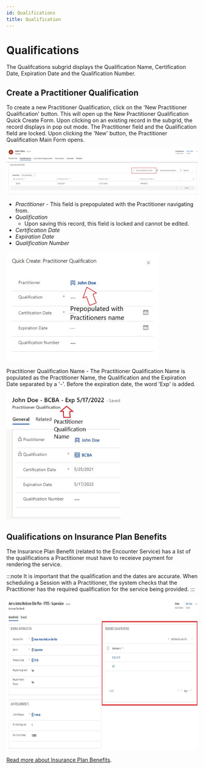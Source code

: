 ```yaml
---
id: Qualifications
title: Qualification
---
```

# Qualifications

The Qualifcations subgrid displays the Qualification Name, Certification Date, Expiration Date and the Qualification Number. 

## Create a Practitioner Qualification 

To create a new Practitioner Qualification, click on the 'New Practitioner Qualification' button. This will open up the New Practitioner Qualification Quick Create Form.
Upon clicking on an existing record in the subgrid, the record displays in pop out mode. The Practitioner field and the Qualification field are locked. 
Upon clicking the 'New' button, the Practitioner Qualification Main Form opens. 

<img src ="/img/qualification.jpg" width="900"/>

- *Practitioner* - This field is prepopulated with the Practitioner navigating from.
- *Qualification*
    - Upon saving this record, this field is locked and cannot be edited. 
- *Certification Date*
- *Expiration Date*
- *Qualification Number*

 <img src ="/img/pqQuickCreate.jpg" width="400"/>

Practitioner Qualification Name - The Practitioner Qualification Name is populated as the Practitioner Name, the Qualification and the Expiration Date separated by a '-'. Before the expiration date, the word 'Exp' is added. 

<img src ="/img/PractitionerQualificationName.jpg" width="300"/>

## Qualifications on Insurance Plan Benefits

The Insurance Plan Benefit (related to the Encounter Service) has a list of the qualifications a Practitioner must have to receieve payment for rendering the service. 

:::note
It is important that the qualification and the dates are accurate. When scheduling a Session with a Practitioner, the system checks that the Practitioner has the required qualification for the service being provided.
:::

<img src ="/img/PractitionerQualification.jpg" width="1300" height="400"/>

[Read more about Insurance Plan Benefits](../AdminSetup/InsurancePlan.md).